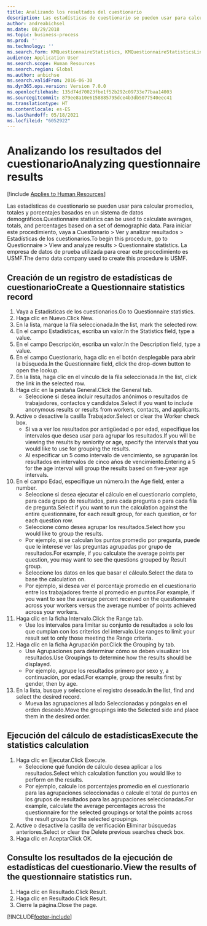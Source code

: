 ```yaml
---
title: Analizando los resultados del cuestionario
description: Las estadísticas de cuestionario se pueden usar para calcular promedios, totales y porcentajes basados en un sistema de datos demográficos.
author: andreabichsel
ms.date: 08/29/2018
ms.topic: business-process
ms.prod: ''
ms.technology: ''
ms.search.form: KMQuestionnaireStatistics, KMQuestionnaireStatisticsLine, HcmLearningWorkspace
audience: Application User
ms.search.scope: Human Resources
ms.search.region: Global
ms.author: anbichse
ms.search.validFrom: 2016-06-30
ms.dyn365.ops.version: Version 7.0.0
ms.openlocfilehash: 135d74d70023fbe1f52b292c09733e77baa14003
ms.sourcegitcommit: 879ee8a10e6158885795dce4b3db5077540eec41
ms.translationtype: HT
ms.contentlocale: es-ES
ms.lasthandoff: 05/18/2021
ms.locfileid: "6052922"
---
```

# <a name="analyzing-questionnaire-results"></a><span data-ttu-id="1ae12-103">Analizando los resultados del cuestionario</span><span class="sxs-lookup"><span data-stu-id="1ae12-103">Analyzing questionnaire results</span></span>

[!include [Applies to Human Resources](../includes/applies-to-hr.md)]



<span data-ttu-id="1ae12-104">Las estadísticas de cuestionario se pueden usar para calcular promedios, totales y porcentajes basados en un sistema de datos demográficos.</span><span class="sxs-lookup"><span data-stu-id="1ae12-104">Questionnaire statistics can be used to calculate averages, totals, and percentages based on a set of demographic data.</span></span> <span data-ttu-id="1ae12-105">Para iniciar este procedimiento, vaya a Cuestionario > Ver y analizar resultados > Estadísticas de los cuestionarios.</span><span class="sxs-lookup"><span data-stu-id="1ae12-105">To begin this procedure, go to Questionnaire > View and analyze results > Questionnaire statistics.</span></span> <span data-ttu-id="1ae12-106">La empresa de datos de prueba utilizada para crear este procedimiento es USMF.</span><span class="sxs-lookup"><span data-stu-id="1ae12-106">The demo data company used to create this procedure is USMF.</span></span>


## <a name="create-a-questionnaire-statistics-record"></a><span data-ttu-id="1ae12-107">Creación de un registro de estadísticas de cuestionario</span><span class="sxs-lookup"><span data-stu-id="1ae12-107">Create a Questionnaire statistics record</span></span>
1. <span data-ttu-id="1ae12-108">Vaya a Estadísticas de los cuestionarios.</span><span class="sxs-lookup"><span data-stu-id="1ae12-108">Go to Questionnaire statistics.</span></span>
2. <span data-ttu-id="1ae12-109">Haga clic en Nuevo.</span><span class="sxs-lookup"><span data-stu-id="1ae12-109">Click New.</span></span>
3. <span data-ttu-id="1ae12-110">En la lista, marque la fila seleccionada.</span><span class="sxs-lookup"><span data-stu-id="1ae12-110">In the list, mark the selected row.</span></span>
4. <span data-ttu-id="1ae12-111">En el campo Estadísticas, escriba un valor.</span><span class="sxs-lookup"><span data-stu-id="1ae12-111">In the Statistics field, type a value.</span></span>
5. <span data-ttu-id="1ae12-112">En el campo Descripción, escriba un valor.</span><span class="sxs-lookup"><span data-stu-id="1ae12-112">In the Description field, type a value.</span></span>
6. <span data-ttu-id="1ae12-113">En el campo Cuestionario, haga clic en el botón desplegable para abrir la búsqueda.</span><span class="sxs-lookup"><span data-stu-id="1ae12-113">In the Questionnaire field, click the drop-down button to open the lookup.</span></span>
7. <span data-ttu-id="1ae12-114">En la lista, haga clic en el vínculo de la fila seleccionada.</span><span class="sxs-lookup"><span data-stu-id="1ae12-114">In the list, click the link in the selected row.</span></span>
8. <span data-ttu-id="1ae12-115">Haga clic en la pestaña General.</span><span class="sxs-lookup"><span data-stu-id="1ae12-115">Click the General tab.</span></span>
    * <span data-ttu-id="1ae12-116">Seleccione si desea incluir resultados anónimos o resultados de trabajadores, contactos y candidatos.</span><span class="sxs-lookup"><span data-stu-id="1ae12-116">Select if you want to include anonymous results or results from workers, contacts, and applicants.</span></span>  
9. <span data-ttu-id="1ae12-117">Active o desactive la casilla Trabajador.</span><span class="sxs-lookup"><span data-stu-id="1ae12-117">Select or clear the Worker check box.</span></span>
    * <span data-ttu-id="1ae12-118">Si va a ver los resultados por antigüedad o por edad, especifique los intervalos que desea usar para agrupar los resultados.</span><span class="sxs-lookup"><span data-stu-id="1ae12-118">If you will be viewing the results by seniority or age, specify the intervals that you would like to use for grouping the results.</span></span>  
    * <span data-ttu-id="1ae12-119">Al especificar un 5 como intervalo de vencimiento, se agruparán los resultados en intervalos de cinco años de vencimiento.</span><span class="sxs-lookup"><span data-stu-id="1ae12-119">Entering a 5 for the age interval will group the results based on five-year age intervals.</span></span>  
10. <span data-ttu-id="1ae12-120">En el campo Edad, especifique un número.</span><span class="sxs-lookup"><span data-stu-id="1ae12-120">In the Age field, enter a number.</span></span>
    * <span data-ttu-id="1ae12-121">Seleccione si desea ejecutar el cálculo en el cuestionario completo, para cada grupo de resultados, para cada pregunta o para cada fila de pregunta.</span><span class="sxs-lookup"><span data-stu-id="1ae12-121">Select if you want to run the calculation against the entire questionnaire, for each result group, for each question, or for each question row.</span></span>  
    * <span data-ttu-id="1ae12-122">Seleccione cómo desea agrupar los resultados.</span><span class="sxs-lookup"><span data-stu-id="1ae12-122">Select how you would like to group the results.</span></span>  
    * <span data-ttu-id="1ae12-123">Por ejemplo, si se calculan los puntos promedio por pregunta, puede que le interese ver las preguntas agrupadas por grupo de resultados.</span><span class="sxs-lookup"><span data-stu-id="1ae12-123">For example, if you calculate the average points per question, you may want to see the questions grouped by Result group.</span></span>  
    * <span data-ttu-id="1ae12-124">Seleccione los datos en los que basar el cálculo.</span><span class="sxs-lookup"><span data-stu-id="1ae12-124">Select the data to base the calculation on.</span></span>  
    * <span data-ttu-id="1ae12-125">Por ejemplo, si desea ver el porcentaje promedio en el cuestionario entre los trabajadores frente al promedio en puntos.</span><span class="sxs-lookup"><span data-stu-id="1ae12-125">For example, if you want to see the average percent received on the questionnaire across your workers versus the average number of points achieved across your workers.</span></span>  
11. <span data-ttu-id="1ae12-126">Haga clic en la ficha Intervalo.</span><span class="sxs-lookup"><span data-stu-id="1ae12-126">Click the Range tab.</span></span>
    * <span data-ttu-id="1ae12-127">Use los intervalos para limitar su conjunto de resultados a solo los que cumplan con los criterios del intervalo.</span><span class="sxs-lookup"><span data-stu-id="1ae12-127">Use ranges to limit your result set to only those meeting the Range criteria.</span></span>  
12. <span data-ttu-id="1ae12-128">Haga clic en la ficha Agrupación por.</span><span class="sxs-lookup"><span data-stu-id="1ae12-128">Click the Grouping by tab.</span></span>
    * <span data-ttu-id="1ae12-129">Use Agrupaciones para determinar cómo se deben visualizar los resultados.</span><span class="sxs-lookup"><span data-stu-id="1ae12-129">Use Groupings to determine how the results should be displayed.</span></span>  
    * <span data-ttu-id="1ae12-130">Por ejemplo, agrupe los resultados primero por sexo y, a continuación, por edad.</span><span class="sxs-lookup"><span data-stu-id="1ae12-130">For example, group the results first by gender, then by age.</span></span>  
13. <span data-ttu-id="1ae12-131">En la lista, busque y seleccione el registro deseado.</span><span class="sxs-lookup"><span data-stu-id="1ae12-131">In the list, find and select the desired record.</span></span>
    * <span data-ttu-id="1ae12-132">Mueva las agrupaciones al lado Seleccionadas y póngalas en el orden deseado.</span><span class="sxs-lookup"><span data-stu-id="1ae12-132">Move the groupings into the Selected side and place them in the desired order.</span></span>  

## <a name="execute-the-statistics-calculation"></a><span data-ttu-id="1ae12-133">Ejecución del cálculo de estadísticas</span><span class="sxs-lookup"><span data-stu-id="1ae12-133">Execute the statistics calculation</span></span>
1. <span data-ttu-id="1ae12-134">Haga clic en Ejecutar.</span><span class="sxs-lookup"><span data-stu-id="1ae12-134">Click Execute.</span></span>
    * <span data-ttu-id="1ae12-135">Seleccione qué función de cálculo desea aplicar a los resultados.</span><span class="sxs-lookup"><span data-stu-id="1ae12-135">Select which calculation function you would like to perform on the results.</span></span>  
    * <span data-ttu-id="1ae12-136">Por ejemplo, calcule los porcentajes promedio en el cuestionario para las agrupaciones seleccionadas o calcule el total de puntos en los grupos de resultados para las agrupaciones seleccionadas.</span><span class="sxs-lookup"><span data-stu-id="1ae12-136">For example, calculate the average percentages across the questionnaire for the selected groupings or total the points across the result groups for the selected groupings.</span></span>  
2. <span data-ttu-id="1ae12-137">Active o desactive la casilla de verificación Eliminar búsquedas anteriores.</span><span class="sxs-lookup"><span data-stu-id="1ae12-137">Select or clear the Delete previous searches check box.</span></span>
3. <span data-ttu-id="1ae12-138">Haga clic en Aceptar</span><span class="sxs-lookup"><span data-stu-id="1ae12-138">Click OK.</span></span>

## <a name="view-the-results-of-the-questionnaire-statistics-run"></a><span data-ttu-id="1ae12-139">Consulte los resultados de la ejecución de estadísticas del cuestionario.</span><span class="sxs-lookup"><span data-stu-id="1ae12-139">View the results of the questionnaire statistics run.</span></span>
1. <span data-ttu-id="1ae12-140">Haga clic en Resultado.</span><span class="sxs-lookup"><span data-stu-id="1ae12-140">Click Result.</span></span>
2. <span data-ttu-id="1ae12-141">Haga clic en Resultado.</span><span class="sxs-lookup"><span data-stu-id="1ae12-141">Click Result.</span></span>
3. <span data-ttu-id="1ae12-142">Cierre la página.</span><span class="sxs-lookup"><span data-stu-id="1ae12-142">Close the page.</span></span>



[!INCLUDE[footer-include](../includes/footer-banner.md)]